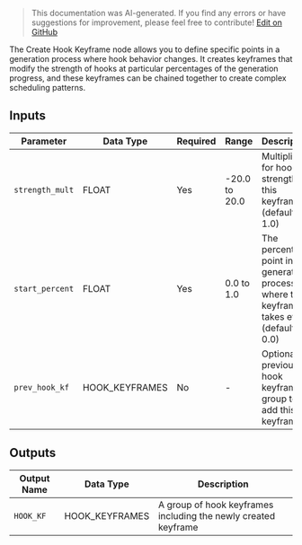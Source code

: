 > This documentation was AI-generated. If you find any errors or have suggestions for improvement, please feel free to contribute! [Edit on GitHub](https://github.com/Comfy-Org/embedded-docs/blob/main/comfyui_embedded_docs/docs/CreateHookKeyframe/en.md)

The Create Hook Keyframe node allows you to define specific points in a generation process where hook behavior changes. It creates keyframes that modify the strength of hooks at particular percentages of the generation progress, and these keyframes can be chained together to create complex scheduling patterns.

## Inputs

| Parameter | Data Type | Required | Range | Description |
|-----------|-----------|----------|-------|-------------|
| `strength_mult` | FLOAT | Yes | -20.0 to 20.0 | Multiplier for hook strength at this keyframe (default: 1.0) |
| `start_percent` | FLOAT | Yes | 0.0 to 1.0 | The percentage point in the generation process where this keyframe takes effect (default: 0.0) |
| `prev_hook_kf` | HOOK_KEYFRAMES | No | - | Optional previous hook keyframe group to add this keyframe to |

## Outputs

| Output Name | Data Type | Description |
|-------------|-----------|-------------|
| `HOOK_KF` | HOOK_KEYFRAMES | A group of hook keyframes including the newly created keyframe |
